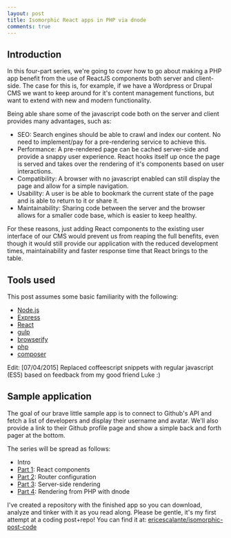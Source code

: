```yaml
---
layout: post
title: Isomorphic React apps in PHP via dnode
comments: true
---
```


## Introduction

In this four-part series, we're going to cover how to go about making a PHP app benefit from the use of ReactJS components both server and client-side. The case for this is, for example, if we have a Wordpress or Drupal CMS we want to keep around for it's content management functions, but want to extend with new and modern functionality.

Being able share some of the javascript code both on the server and client provides many advantages, such as:

- SEO: Search engines should be able to crawl and index our content. No need to implement/pay for a pre-rendering service to achieve this.
- Performance: A pre-rendered page can be cached server-side and provide a snappy user experience. React hooks itself up once the page is served and takes over the rendering of it's components based on user interactions.
- Compatibility: A browser with no javascript enabled can still display the page and allow for a simple navigation.
- Usability: A user is be able to bookmark the current state of the page and is able to return to it or share it.
- Maintainability: Sharing code between the server and the browser allows for a smaller code base, which is easier to keep healthy.

For these reasons, just adding React components to the existing user interface of our CMS would prevent us from reaping the full benefits, even though it would still provide our application with the reduced development times, maintainability and faster response time that React brings to the table.

## Tools used

This post assumes some basic familiarity with the following:

* [Node.js](https://nodejs.org/)
* [Express](http://expressjs.com/)
* [React](https://facebook.github.io/react/)
* [gulp](http://gulpjs.com/)
* [browserify](http://browserify.org/)
* [php](http://php.net/) 
* [composer](https://getcomposer.org/)

Edit: [07/04/2015] Replaced coffeescript snippets with regular javascript (ES5) based on feedback from my good friend Luke :)
  
## Sample application

The goal of our brave little sample app is to connect to Github's API and fetch a list of developers and display their username and avatar. We'll also provide a link to their Github profile page and show a simple back and forth pager at the bottom.

The series will be spread as follows:

* Intro
* [Part 1](/2015/06/21/isomorphic1/): React components
* [Part 2](/2015/06/21/isomorphic2/): Router configuration
* [Part 3](/2015/06/21/isomorphic3/): Server-side rendering
* [Part 4](/2015/06/21/isomorphic4/): Rendering from PHP with dnode

I've created a repository with the finished app so you can download, analyze and tinker with it as you read along. 
Please be gentle, it's my first attempt at a coding post+repo!
You can find it at: <a href="https://github.com/ericescalante/isomorphic-post-code" class='repo' target="_blank">ericescalante/isomorphic-post-code</a>


